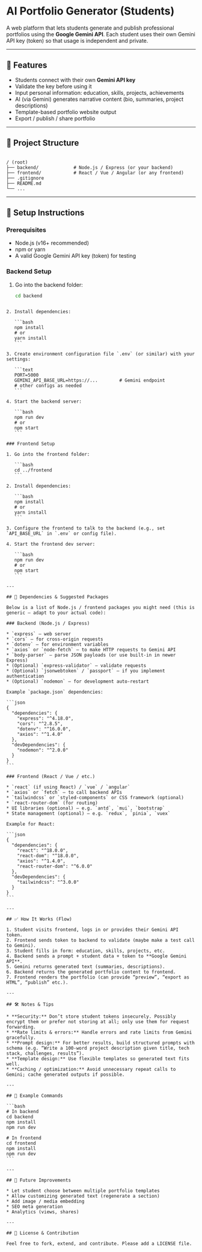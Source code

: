 # AI Portfolio Generator (Students)  

A web platform that lets students generate and publish professional portfolios using the **Google Gemini API**. Each student uses their own Gemini API key (token) so that usage is independent and private.

---

## 🎯 Features

- Students connect with their own **Gemini API key**  
- Validate the key before using it  
- Input personal information: education, skills, projects, achievements  
- AI (via Gemini) generates narrative content (bio, summaries, project descriptions)  
- Template-based portfolio website output  
- Export / publish / share portfolio  

---

## 📂 Project Structure

```

/ (root)
├── backend/             # Node.js / Express (or your backend)
├── frontend/            # React / Vue / Angular (or any frontend)
├── .gitignore
├── README.md
└── ...

````

---

## 🚀 Setup Instructions

### Prerequisites

- Node.js (v16+ recommended)  
- npm or yarn  
- A valid Google Gemini API key (token) for testing  

### Backend Setup

1. Go into the backend folder:

   ```bash
   cd backend
````

2. Install dependencies:

   ```bash
   npm install
   # or
   yarn install
   ```

3. Create environment configuration file `.env` (or similar) with your settings:

   ```text
   PORT=5000
   GEMINI_API_BASE_URL=https://...        # Gemini endpoint
   # other configs as needed
   ```

4. Start the backend server:

   ```bash
   npm run dev
   # or
   npm start
   ```

### Frontend Setup

1. Go into the frontend folder:

   ```bash
   cd ../frontend
   ```

2. Install dependencies:

   ```bash
   npm install
   # or
   yarn install
   ```

3. Configure the frontend to talk to the backend (e.g., set `API_BASE_URL` in `.env` or config file).

4. Start the frontend dev server:

   ```bash
   npm run dev
   # or
   npm start
   ```

---

## 🧩 Dependencies & Suggested Packages

Below is a list of Node.js / frontend packages you might need (this is generic — adapt to your actual code):

### Backend (Node.js / Express)

* `express` — web server
* `cors` — for cross-origin requests
* `dotenv` — for environment variables
* `axios` or `node-fetch` — to make HTTP requests to Gemini API
* `body-parser` — parse JSON payloads (or use built-in in newer Express)
* (Optional) `express-validator` — validate requests
* (Optional) `jsonwebtoken` / `passport` — if you implement authentication
* (Optional) `nodemon` — for development auto-restart

Example `package.json` dependencies:

```json
{
  "dependencies": {
    "express": "^4.18.0",
    "cors": "^2.8.5",
    "dotenv": "^16.0.0",
    "axios": "^1.4.0"
  },
  "devDependencies": {
    "nodemon": "^2.0.0"
  }
}
```

### Frontend (React / Vue / etc.)

* `react` (if using React) / `vue` / `angular`
* `axios` or `fetch` — to call backend APIs
* `tailwindcss` or `styled-components` or CSS framework (optional)
* `react-router-dom` (for routing)
* UI libraries (optional) — e.g. `antd`, `mui`, `bootstrap`
* State management (optional) — e.g. `redux`, `pinia`, `vuex`

Example for React:

```json
{
  "dependencies": {
    "react": "^18.0.0",
    "react-dom": "^18.0.0",
    "axios": "^1.4.0",
    "react-router-dom": "^6.0.0"
  },
  "devDependencies": {
    "tailwindcss": "^3.0.0"
  }
}
```

---

## ✅ How It Works (Flow)

1. Student visits frontend, logs in or provides their Gemini API token.
2. Frontend sends token to backend to validate (maybe make a test call to Gemini).
3. Student fills in form: education, skills, projects, etc.
4. Backend sends a prompt + student data + token to **Google Gemini API**.
5. Gemini returns generated text (summaries, descriptions).
6. Backend returns the generated portfolio content to frontend.
7. Frontend renders the portfolio (can provide “preview”, “export as HTML”, “publish” etc.).

---

## 🛠️ Notes & Tips

* **Security:** Don’t store student tokens insecurely. Possibly encrypt them or prefer not storing at all; only use them for request forwarding.
* **Rate limits & errors:** Handle errors and rate limits from Gemini gracefully.
* **Prompt design:** For better results, build structured prompts with schema (e.g. “Write a 100-word project description given title, tech stack, challenges, results”).
* **Template design:** Use flexible templates so generated text fits well.
* **Caching / optimization:** Avoid unnecessary repeat calls to Gemini; cache generated outputs if possible.

---

## 📂 Example Commands

```bash
# In backend
cd backend
npm install
npm run dev

# In frontend
cd frontend
npm install
npm run dev
```

---

## 🧠 Future Improvements

* Let student choose between multiple portfolio templates
* Allow customizing generated text (regenerate a section)
* Add image / media embedding
* SEO meta generation
* Analytics (views, shares)

---

## 📝 License & Contribution

Feel free to fork, extend, and contribute. Please add a LICENSE file.


